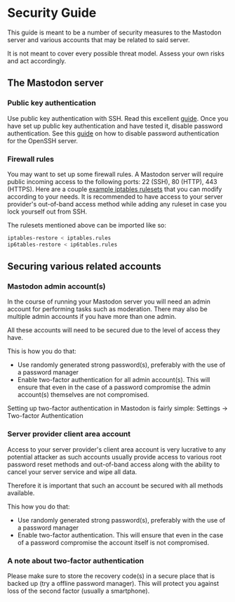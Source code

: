 # Security Guide

This guide is meant to be a number of security measures to the Mastodon server and various accounts
that may be related to said server.

It is not meant to cover every possible threat model. Assess your own risks and act 
accordingly.

## The Mastodon server 

### Public key authentication

Use public key authentication with SSH. Read this excellent [guide](https://www.linode.com/docs/security/use-public-key-authentication-with-ssh).
Once you have set up public key authentication and have tested it, disable password authentication.
See this [guide](https://help.ubuntu.com/community/SSH/OpenSSH/Configuring#Disable_Password_Authentication) 
on how to disable password authentication for the OpenSSH server.

### Firewall rules 

You may want to set up some firewall rules. A Mastodon server will require public incoming
access to the following ports: 22 (SSH), 80 (HTTP), 443 (HTTPS). Here are a couple [example iptables rulesets](https://github.com/QueuingKoala/netfilter-samples/tree/master/rules-host)
that you can modify according to your needs. It is recommended to have access to your 
server provider's out-of-band access method while adding any ruleset 
in case you lock yourself out from SSH.

The rulesets mentioned above can be imported like so:
```sh
iptables-restore < iptables.rules
ip6tables-restore < ip6tables.rules
```

## Securing various related accounts

### Mastodon admin account(s)

In the course of running your Mastodon server you will need an admin account for performing
tasks such as moderation. There may also be multiple admin accounts if you have more than one
admin.

All these accounts will need to be secured due to the level of access they have.

This is how you do that:
* Use randomly generated strong password(s), preferably with the use of a password manager
* Enable two-factor authentication for all admin account(s). This will ensure that even in
the case of a password compromise the admin account(s) themselves are not compromised.

Setting up two-factor authentication in Mastodon is fairly simple:
Settings -> Two-factor Authentication

### Server provider client area account

Access to your server provider's client area account is very lucrative to any potential 
attacker as such accounts usually provide access to various root password reset methods and
out-of-band access along with the ability to cancel your server service and wipe all data.

Therefore it is important that such an account be secured with all methods available.

This how you do that:
* Use randomly generated strong password(s), preferably with the use of a password manager
* Enable two-factor authentication. This will ensure that even in
the case of a password compromise the account itself is not compromised.

### A note about two-factor authentication

Please make sure to store the recovery code(s) in a secure place that is backed up (try a
offline password manager). This will protect you against loss of the second factor (usually a
smartphone).

